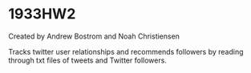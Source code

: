 # 1933HW2
Created by Andrew Bostrom and Noah Christiensen

Tracks twitter user relationships and recommends followers by reading through txt files of tweets and Twitter followers.
